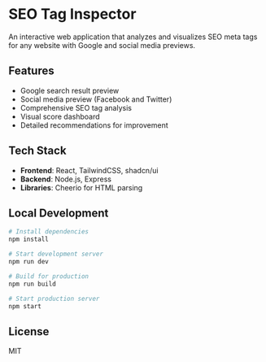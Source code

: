 # SEO Tag Inspector

An interactive web application that analyzes and visualizes SEO meta tags for any website with Google and social media previews.

## Features

- Google search result preview
- Social media preview (Facebook and Twitter)
- Comprehensive SEO tag analysis
- Visual score dashboard
- Detailed recommendations for improvement

## Tech Stack

- **Frontend**: React, TailwindCSS, shadcn/ui
- **Backend**: Node.js, Express
- **Libraries**: Cheerio for HTML parsing

## Local Development

```bash
# Install dependencies
npm install

# Start development server
npm run dev

# Build for production
npm run build

# Start production server
npm start
```

## License

MIT
